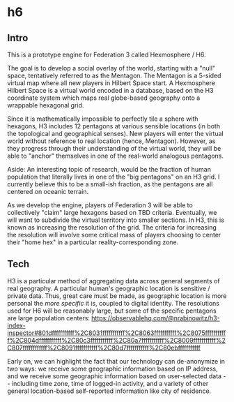 # h6

##  Intro
This is a prototype engine for Federation 3 called Hexmosphere / H6.

The goal is to develop a social overlay of the world, starting with a "null"
space, tentatively referred to as the Mentagon. The Mentagon is a 5-sided
virtual map where all new players in Hilbert Space start. A Hexmosphere
Hilbert Space is a virtual world encoded in a database, based on the H3
coordinate system which maps real globe-based geography onto a wrappable
hexagonal grid.

Since it is mathematically impossible to perfectly tile a sphere with
hexagons, H3 includes 12 pentagons at various sensible locations (in both
the topological and geographical senses). New players will enter the virtual
world without reference to real location (hence, Mentagon). However, as
they progress through their understanding of the virtual world, they will
be able to "anchor" themselves in one of the real-world analogous pentagons.

Aside: An interesting topic of research, would be the fraction of human
population that literally lives in one of the "big pentagons" on an H3 grid.
I currently believe this to be a small-ish fraction, as the pentagons are
all centered on oceanic terrain.

As we develop the engine, players of Federation 3 will be able to collectively
"claim" large hexagons based on TBD criteria. Eventually, we will want to
subdivide the virtual territory into smaller sections. In H3, this is known
as increasing the resolution of the grid. The criteria for increasing the
resolution will involve some critical mass of players choosing to center
their "home hex" in a particular reality-corresponding zone.

## Tech
H3 is a particular method of aggregating data across general segments of
real geography. A particular human's geographic location is sensitive /
private data. Thus, great care must be made, as geographic location is
more personal the *more specific* it is, coupled to digital identity. The
resolutions used for H6 will be reasonably large, but some of the specific
pentagons are large population centers:
https://observablehq.com/@nrabinowitz/h3-index-inspector#801dfffffffffff%2C8031fffffffffff%2C8063fffffffffff%2C8075fffffffffff%2C804dfffffffffff%2C80c3fffffffffff%2C80a7fffffffffff%2C8009fffffffffff%2C807ffffffffffff%2C8091fffffffffff%2C80d7fffffffffff%2C80ebfffffffffff

Early on, we can highlight the fact that our technology can de-anonymize
in two ways: we receive some geographic information based on IP address,
and we receive some geographic information based on user-selected data --
including time zone, time of logged-in activity, and a variety of other
general location-based self-reported information like city of residence.


